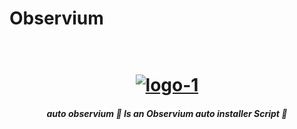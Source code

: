 # Observium
<h1 align="center">
  <br>
  <a href="https://github.com/omarbenabdejlil/Observium"><img src=https://i.ibb.co/GvZFj8C/Hamster-transparent.png" alt="logo-1" border="0"></a>
</h1>
<h5 align="center">auto observium 🐁 Is an Observium auto installer Script 🐁 </h5><br><br>
